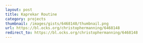 ```yaml
---
layout: post
title: Kaprekar Routine
category: projects
thumbnail: /images/gists/6468148/thumbnail.png
url: https://bl.ocks.org/christophermanning/6468148
redirect_to: https://bl.ocks.org/christophermanning/6468148
---
```

